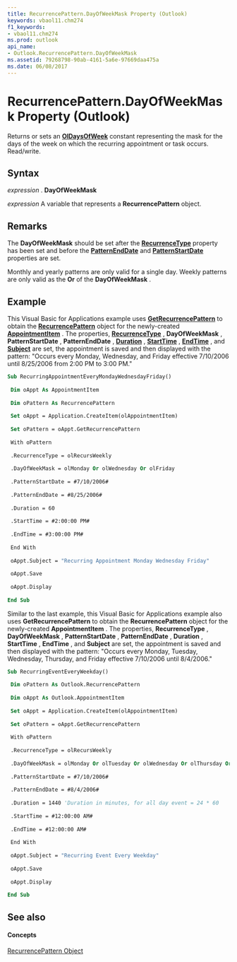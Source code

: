 ```yaml
---
title: RecurrencePattern.DayOfWeekMask Property (Outlook)
keywords: vbaol11.chm274
f1_keywords:
- vbaol11.chm274
ms.prod: outlook
api_name:
- Outlook.RecurrencePattern.DayOfWeekMask
ms.assetid: 79268798-90ab-4161-5a6e-97669daa475a
ms.date: 06/08/2017
---
```



# RecurrencePattern.DayOfWeekMask Property (Outlook)

Returns or sets an **[OlDaysOfWeek](oldaysofweek-enumeration-outlook.md)** constant representing the mask for the days of the week on which the recurring appointment or task occurs. Read/write.


## Syntax

 _expression_ . **DayOfWeekMask**

 _expression_ A variable that represents a **RecurrencePattern** object.


## Remarks

The **DayOfWeekMask** should be set after the **[RecurrenceType](recurrencepattern-recurrencetype-property-outlook.md)** property has been set and before the **[PatternEndDate](recurrencepattern-patternenddate-property-outlook.md)** and **[PatternStartDate](recurrencepattern-patternstartdate-property-outlook.md)** properties are set.

Monthly and yearly patterns are only valid for a single day. Weekly patterns are only valid as the **Or** of the **DayOfWeekMask** .


## Example

This Visual Basic for Applications example uses **[GetRecurrencePattern](appointmentitem-getrecurrencepattern-method-outlook.md)** to obtain the **[RecurrencePattern](recurrencepattern-object-outlook.md)** object for the newly-created **[AppointmentItem](appointmentitem-object-outlook.md)** . The properties, **[RecurrenceType](recurrencepattern-recurrencetype-property-outlook.md)** , **DayOfWeekMask** , **PatternStartDate** , **PatternEndDate** , **[Duration](recurrencepattern-duration-property-outlook.md)** , **[StartTime](recurrencepattern-starttime-property-outlook.md)** , **[EndTime](recurrencepattern-endtime-property-outlook.md)** , and **[Subject](appointmentitem-subject-property-outlook.md)** are set, the appointment is saved and then displayed with the pattern: "Occurs every Monday, Wednesday, and Friday effective 7/10/2006 until 8/25/2006 from 2:00 PM to 3:00 PM."


```vb
Sub RecurringAppointmentEveryMondayWednesdayFriday() 
 
 Dim oAppt As AppointmentItem 
 
 Dim oPattern As RecurrencePattern 
 
 Set oAppt = Application.CreateItem(olAppointmentItem) 
 
 Set oPattern = oAppt.GetRecurrencePattern 
 
 With oPattern 
 
 .RecurrenceType = olRecursWeekly 
 
 .DayOfWeekMask = olMonday Or olWednesday Or olFriday 
 
 .PatternStartDate = #7/10/2006# 
 
 .PatternEndDate = #8/25/2006# 
 
 .Duration = 60 
 
 .StartTime = #2:00:00 PM# 
 
 .EndTime = #3:00:00 PM# 
 
 End With 
 
 oAppt.Subject = "Recurring Appointment Monday Wednesday Friday" 
 
 oAppt.Save 
 
 oAppt.Display 
 
End Sub
```

Similar to the last example, this Visual Basic for Applications example also uses **GetRecurrencePattern** to obtain the **RecurrencePattern** object for the newly-created **AppointmentItem** . The properties, **RecurrenceType** , **DayOfWeekMask** , **PatternStartDate** , **PatternEndDate** , **Duration** , **StartTime** , **EndTime** , and **Subject** are set, the appointment is saved and then displayed with the pattern: "Occurs every Monday, Tuesday, Wednesday, Thursday, and Friday effective 7/10/2006 until 8/4/2006."




```vb
Sub RecurringEventEveryWeekday() 
 
 Dim oPattern As Outlook.RecurrencePattern 
 
 Dim oAppt As Outlook.AppointmentItem 
 
 Set oAppt = Application.CreateItem(olAppointmentItem) 
 
 Set oPattern = oAppt.GetRecurrencePattern 
 
 With oPattern 
 
 .RecurrenceType = olRecursWeekly 
 
 .DayOfWeekMask = olMonday Or olTuesday Or olWednesday Or olThursday Or olFriday 
 
 .PatternStartDate = #7/10/2006# 
 
 .PatternEndDate = #8/4/2006# 
 
 .Duration = 1440 'Duration in minutes, for all day event = 24 * 60 
 
 .StartTime = #12:00:00 AM# 
 
 .EndTime = #12:00:00 AM# 
 
 End With 
 
 oAppt.Subject = "Recurring Event Every Weekday" 
 
 oAppt.Save 
 
 oAppt.Display 
 
End Sub
```


## See also


#### Concepts


[RecurrencePattern Object](recurrencepattern-object-outlook.md)

